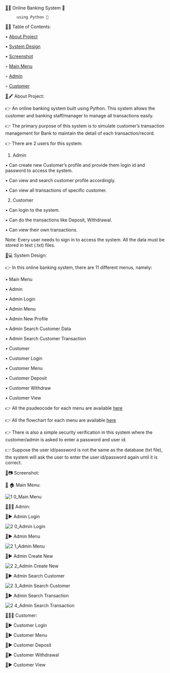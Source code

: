    [🔗](https://github.com/SathishVemala/online-banking-system-with-python/blob/main/README.md#-online-banking-system--)🏦 Online Banking System 🏦

         using Python 🐍


[🔗](https://github.com/SathishVemala/online-banking-system-with-python#-table-of-contents)📃 Table of Contents:


• [About Project](https://github.com/SathishVemala/online-banking-system-with-python?tab=readme-ov-file#-about-project)

• [System Design](https://github.com/SathishVemala/online-banking-system-with-python/blob/main/README.md#-system-design)

• [Screenshot](https://github.com/SathishVemala/online-banking-system-with-python/blob/main/README.md#-screenshot) 

◦ [Main Menu](https://github.com/SathishVemala/online-banking-system-with-python#-main-menu-)  

◦ [Admin](https://github.com/SathishVemala/online-banking-system-with-python/blob/main/README.md#-admin-)  

◦ [Customer](https://github.com/SathishVemala/online-banking-system-with-python#%EF%B8%8F-customer-)  

[🔗](https://github.com/SathishVemala/online-banking-system-with-python#-about-project)🖋 About Project:

👉 An online banking system built using Python. This system allows the customer and banking staff/manager to manage all transactions easily.

👉 The primary purpose of this system is to simulate customer’s transaction management for Bank to maintain the detail of each transaction/record.

👉 There are 2 users for this system:

1. Admin
   
• Can create new Customer’s profile and provide them login id and password to access the system.

• Can view and search customer profile accordingly.

• Can view all transactions of specific customer.

2. Customer
   
• Can login to the system.

• Can do the transactions like Deposit, Withdrawal.

• Can view their own transactions.

Note: Every user needs to sign in to access the system. All the data must be stored in text (.txt) files.




[🔗](https://github.com/SathishVemala/online-banking-system-with-python#-system-design)💻 System Design:

👉 In this online banking system, there are 11 different menus, namely:

• Main Menu

• Admin

• Admin Login

• Admin Menu

• Admin New Profile

• Admin Search Customer Data

• Admin Search Customer Transaction

• Customer

• Customer Login

• Customer Menu

• Customer Deposit

• Customer Withdraw

• Customer View

👉 All the psudeocode for each menu are available [here](https://github.com/caesarmario/simple-online-banking-system/tree/main/Pseudocode)

👉 All the flowchart for each menu are available [here](https://github.com/caesarmario/simple-online-banking-system/tree/main/Flowchart)

👉 There is also a simple security verification in this system where the customer/admin is asked to enter a password and user id.

👉 Suppose the user id/password is not the same as the database (txt file), the system will ask the user to enter the user id/password again until it is correct.




[🔗](https://github.com/SathishVemala/online-banking-system-with-python#-screenshot)📷 Screenshot:

[🔗](https://github.com/SathishVemala/online-banking-system-with-python#-main-menu-)
🏠 Main Menu:

![1 0_Main Menu](https://github.com/SathishVemala/Online-Bank-Management-System-Using-Python/assets/92301059/79269366-8ab7-4ba6-8245-28761e3872ea)


[🔗](https://github.com/SathishVemala/online-banking-system-with-python#-admin-)👨‍💼 Admin:

[🔗](https://github.com/SathishVemala/online-banking-system-with-python#-admin-login)▶ Admin Login

![2 0_Admin Login](https://github.com/SathishVemala/Online-Bank-Management-System-Using-Python/assets/92301059/efd24c9e-880d-471c-8808-d9f17fdd7e67)

[🔗](https://github.com/SathishVemala/online-banking-system-with-python#-admin-menu)▶ Admin Menu

![2 1_Admin Menu](https://github.com/SathishVemala/Online-Bank-Management-System-Using-Python/assets/92301059/3d12da44-0bfd-464d-b19b-dcad533d9ce0)

[🔗](https://github.com/SathishVemala/online-banking-system-with-python?tab=readme-ov-file#-admin-create-new)▶ Admin Create New

![2 2_Admin Create New](https://github.com/SathishVemala/Online-Bank-Management-System-Using-Python/assets/92301059/ac636c80-ed20-453a-a184-8cc0a18b4f56)


[🔗](https://github.com/SathishVemala/online-banking-system-with-python?tab=readme-ov-file#-admin-search-customer)▶ Admin Search Customer

![2 3_Admin Search Customer](https://github.com/SathishVemala/Online-Bank-Management-System-Using-Python/assets/92301059/7f1b7827-8813-49ac-907b-12748aa5354b)


[🔗](https://github.com/SathishVemala/online-banking-system-with-python?tab=readme-ov-file#-admin-search-transaction)▶ Admin Search Transaction

![2 4_Admin Search Transaction](https://github.com/SathishVemala/Online-Bank-Management-System-Using-Python/assets/92301059/119df909-578f-43fd-8514-1b69060e5418)


[🔗](https://github.com/SathishVemala/online-banking-system-with-python?tab=readme-ov-file#%EF%B8%8F-customer-)🙎‍♂️ Customer:

[🔗](https://github.com/SathishVemala/online-banking-system-with-python?tab=readme-ov-file#-customer-login)▶ Customer Login


[🔗](https://github.com/SathishVemala/online-banking-system-with-python?tab=readme-ov-file#-customer-menu)▶ Customer Menu


[🔗](https://github.com/SathishVemala/online-banking-system-with-python?tab=readme-ov-file#-customer-deposit)▶ Customer Deposit


[🔗]()▶ Customer Withdrawal


[🔗]()▶ Customer View




